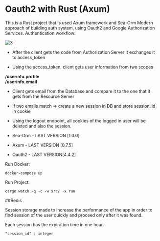 # Oauth2 with Rust (Axum)

This is a Rust project that is used Axum framework and Sea-Orm
Modern approach of building auth system, using Oauth2 and Google Authorization Services.
Authentication workflow: 

![3](https://github.com/user-attachments/assets/a4867e71-6286-493f-9f22-c351dab76a1f)

 - After the client gets the code from Authorization Server it exchanges it to access_token 

 - Using the access_token, client gets user information from two scopes

**/userinfo.profile**<br />
**/userinfo.email**

 - Client gets email from the Database and compare it to the one that it gets from the Resource Server
 - If two emails match => create a new session in DB and store session_id in cookie
 - Using the logout endpoint, all cookies of the logged in user will be deleted and also the session. 

 - Sea-Orm - LAST VERSION [1.0.0]
 - Axum - LAST VERSION [0.7.5]
 - Oauth2 - LAST VERSION[4.4.2]

Run Docker:
```
docker-compose up
```

Run Project: 
```
cargo watch -q -c -w src/ -x run
```

##Redis

Session storage made to increase the performance of the app in order to find session of the user
quickly and proceed only after it was found. 

Each session has the expiration time in one hour. 

```
"session_id" : integer
```
